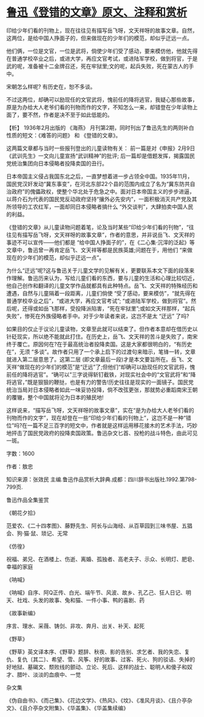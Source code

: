 # [鲁迅《登错的文章》原文、注释和赏析](https://www.vrrw.net/wx/9803.html)

印给少年们看的刊物上，现在往往见有描写岳飞呀，文天祥呀的故事文章。自然，这两位，是给中国人挣面子的，但来做现在的少年们的模范，却似乎迂远一点。

他们俩，一位是文官，一位是武将，倘使少年们受了感动，要来模仿他，他就先得在普通学校卒业之后，或进大学，再应文官考试，或进陆军学校，做到将官，于是武的呢，准备被十二金牌召还，死在牢狱里;文的呢，起兵失败，死在蒙古人的手中。

宋朝怎么样呢? 有历史在，恕不多谈。

不过这两位，却确可以励现任的文官武将，愧前任的降将逃官，我疑心那些故事，原是为办给大人老爷们看的刊物而作的文字，不知怎么一来，却错登在少年读物上面了，要不然，作者是决不至于如此低能的。

【析】 1936年2月出版的 《海燕》 月刊第2期，同时刊出了鲁迅先生的两则补白性质的短文：《难答的问题》 和 《登错的文章》。



这两篇文章都与当时一些报刊登出的儿童读物有关： 前一篇是对《申报》2月9日 《武训先生》一文向儿童宣扬“武训精神”的批评; 后一篇却是借题发挥，揭露国民党统治集团向日本侵略者投降卖国的丑行。

日本帝国主义侵占我国东北之后，一直梦想着进一步占领全中国。1935年11月，国民党汉奸发动“冀东事变”，在河北东部22个县的范围内成立了名为“冀东防共自治政府”的傀儡政权，使整个华北处于危急之中。面对日本帝国主义的步步进逼，以蒋介石为代表的国民党反动政府坚持“攘外必先安内”，一面积极消灭共产党及其所领导的工农红军，一面却同日本侵略者搞什么 “外交谈判”，大肆拍卖中国人民的利益。

《登错的文章》从儿童读物问题着笔，论及当时某些“印给少年们看的刊物”，“往往见有描写岳飞呀，文天祥呀的故事文章”，作者的意思，并非说岳飞、文天祥的事迹不可以宣传——他们都是 “给中国人挣面子的”，在《二心集·沉滓的泛起》等文章中，鲁迅曾一再肯定岳飞、文天祥等都是民族英雄;问题在于，用他们 “来做现在的少年们的模范，却似乎迂远一点”。

为什么“迂远”呢?这与鲁迅关于儿童文学的见解有关，更要联系本文下面的段落来作理解。鲁迅历来认为，写给儿童们看的东西，要与儿童的生活和心理比较切近，他自己创作和翻译的儿童文学作品就都具有此种特点。岳飞、文天祥的特殊经历和遭遇，自然与儿童隔着一段距离，儿童们倘使 “受了感动，要来模仿”，“就先得在普通学校卒业之后”，“或进大学，再应文官考试”; “或进陆军学校，做到将官”。然后呢，还得或如岳飞那样，受投降派陷害，“死在牢狱里”;或如文天祥那样，“起兵失败”，惨死在外族侵略者手中。对于少年读者来说，这岂不是太 “迂远” 了吗?

如果目的仅止于议论儿童读物，文章至此就可以结束了。但作者本意却在借历史以针砭现实，所以绝不能就此打住。在历史上，岳飞、文天祥的苦斗是失败了，南宋终于覆亡。原因何在?在于最高统治者投降卖国。这是大家都很明白的，“有历史在”，无须 “多谈”。故作者只用了一个承上启下的过渡句来暗示，笔锋一转，文章就进入第二层意思了。这第二层 (即文章最后一段)才是本文要旨所在。岳飞、文天祥“做现在的少年们的模范”是“迂远”了;但他们“却确可以励现任的文官武将，愧前任的降将逃官”。“确可以”三字说得斩钉截铁，对现实社会中的“文官武将”和“降将逃官，”既是狠狠的鞭挞，也是有力的警告!历史往往是现实的一面镜子。国民党统治当局对日本侵略者如此一味妥协投降，倘不改弦更张，那就势必重蹈南宋王朝的覆辙，整个中国就将沦为日本的殖民地!

这样说来，“描写岳飞呀，文天祥呀的故事文章”，实在“是为办给大人老爷们看的刊物而作的文字”，现在却登在一些“印给少年们看的刊物上”，这岂不是一种“错位”吗?在一篇不足三百字的短文中，作者就是这样运用移花接木的艺术手法，巧妙地抨击了国民党政府的投降卖国政策。鲁迅杂文匕首、投枪的战斗特色，由此可见一斑。

字数：1600

作者：敖忠

知识来源：张效民 主编.鲁迅作品赏析大辞典.成都：四川辞书出版社.1992.第798-799页.

鲁迅作品全集鉴赏

《朝花夕拾》

范爱农、《二十四孝图》、藤野先生、阿长与山海经、从百草园到三味书屋、五猖会、狗·猫·鼠、琐记、无常

《仿徨》

祝福、弟兄、在酒楼上、伤逝、离婚、孤独者、高老夫子、示众、长明灯、肥皂、幸福的家庭

《呐喊》

《呐喊》自序、阿Q正传、白光、端午节、风波、故乡、孔乙己、狂人日记、明天、社戏、头发的故事、兔和猫、一件小事、鸭的喜剧、药

《故事新编》

序言、理水、采薇、铸剑、非攻、奔月、出关、补天、起死

《野草》

《野草》英文译本序、《野草》题辞、秋夜、影的告别、求乞者、我的失恋、复仇、复仇〔其二〕、希望、雪、风筝、好的故事、过客、死火、狗的驳诘、失掉的好地狱、墓碣文、颓败线的颤动、立论、死后、这样的战士、聪明人和傻子和奴才、腊叶、淡淡的血痕中、一觉

杂文集

《伪自由书》、《而己集》、《花边文学》、《热风》、《坟》、《准风月谈》、《且介亭杂文》、《且介亭杂文附集》、《华盖集》、《华盖集续编》

